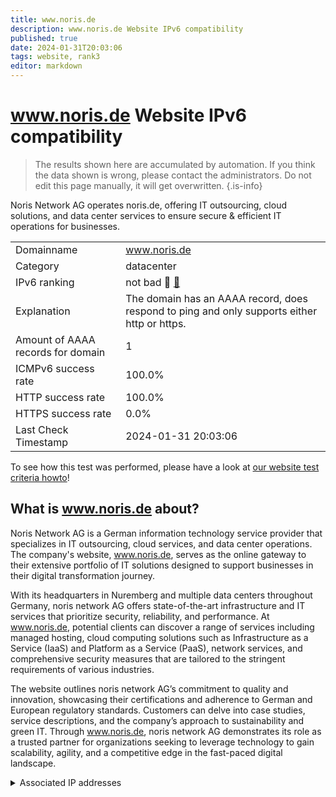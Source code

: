 ```yaml
---
title: www.noris.de
description: www.noris.de Website IPv6 compatibility
published: true
date: 2024-01-31T20:03:06
tags: website, rank3
editor: markdown
---
```


# www.noris.de Website IPv6 compatibility

> The results shown here are accumulated by automation. If you think the data shown is wrong, please contact the administrators. 
> Do not edit this page manually, it will get overwritten.
{.is-info}

Noris Network AG operates noris.de, offering IT outsourcing, cloud solutions, and data center services to ensure secure & efficient IT operations for businesses.


|   |   |
| - | - |
| Domainname | www.noris.de
| Category | datacenter |
| IPv6 ranking | not bad :3rd_place_medal: [🔗](/howto/ranking) |
| Explanation | The domain has an AAAA record, does respond to ping and only supports either http or https. |
| Amount of AAAA records for domain | 1 |
| ICMPv6 success rate | 100.0%|
| HTTP success rate | 100.0% |
| HTTPS success rate | 0.0% |
| Last Check Timestamp | 2024-01-31 20:03:06 |

To see how this test was performed, please have a look at [our website test criteria howto](/howto/testcriteria/website)!


## What is www.noris.de about?
Noris Network AG is a German information technology service provider that specializes in IT outsourcing, cloud services, and data center operations. The company's website, www.noris.de, serves as the online gateway to their extensive portfolio of IT solutions designed to support businesses in their digital transformation journey.

With its headquarters in Nuremberg and multiple data centers throughout Germany, noris network AG offers state-of-the-art infrastructure and IT services that prioritize security, reliability, and performance. At www.noris.de, potential clients can discover a range of services including managed hosting, cloud computing solutions such as Infrastructure as a Service (IaaS) and Platform as a Service (PaaS), network services, and comprehensive security measures that are tailored to the stringent requirements of various industries.

The website outlines noris network AG’s commitment to quality and innovation, showcasing their certifications and adherence to German and European regulatory standards. Customers can delve into case studies, service descriptions, and the company’s approach to sustainability and green IT. Through www.noris.de, noris network AG demonstrates its role as a trusted partner for organizations seeking to leverage technology to gain scalability, agility, and a competitive edge in the fast-paced digital landscape.



<details>
<summary>Associated IP addresses</summary>

2001:780:6:f101::1

</details>
